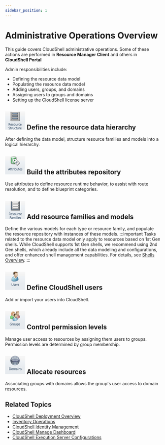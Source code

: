 ```yaml
---
sidebar_position: 1
---
```


# Administrative Operations Overview

This guide covers CloudShell administrative operations. Some of these actions are performed in **Resource Manager Client** and others in **CloudShell Portal**

Admin responsibilities include:

- Defining the resource data model
- Populating the resource data model
- Adding users, groups, and domains
- Assigning users to groups and domains
- Setting up the CloudShell license server

## ![](/Images/Admin-Guide/Admin-operations.png) Define the resource data hierarchy

After defining the data model, structure resource families and models into a logical hierarchy.

## ![](/Images/Admin-Guide/Admin-operations_1.png) Build the attributes repository

Use attributes to define resource runtime behavior, to assist with route resolution, and to define blueprint categories.

## ![](/Images/Admin-Guide/Admin-operations_3.png) Add resource families and models

Define the various models for each type or resource family, and populate the resource repository with instances of these models.
:::important
Tasks related to the resource data model only apply to resources based on 1st Gen shells. While CloudShell supports 1st Gen shells, we recommend using 2nd Gen shells, which already include all the data modeling and configurations, and offer enhanced shell management capabilities. For details, see [Shells Overview](../intro/features/shells.md).
:::
## ![](/Images/Admin-Guide/Admin-operations_4.png) Define CloudShell users

Add or import your users into CloudShell.

## ![](/Images/Admin-Guide/Admin-operations_5.png) Control permission levels

Manage user access to resources by assigning them users to groups. Permission levels are determined by group membership.

## ![](/Images/Admin-Guide/Admin-operations_6.png) Allocate resources

Associating groups with domains allows the group's user access to domain resources.

## Related Topics

- [CloudShell Deployment Overview](../admin/setting-up-cloudshell/cloudshell-deployment-overview.md)
- [Inventory Operations](../admin/setting-up-cloudshell/inventory-operations/)
- [CloudShell Identity Management](../admin/cloudshell-identity-management/)
- [CloudShell Manage Dashboard](https://help.quali.com/Online%20Help/0.0/Portal/Content/CSP/MNG/Mng-CS-Cat.htm)
- [CloudShell Execution Server Configurations](https://help.quali.com/Online%20Help/0.0/Portal/Content/Admn/Stp-Exctn-Srvr.htm)
